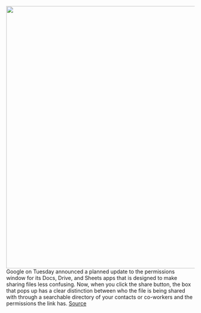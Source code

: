 <img src='https://cdn.vox-cdn.com/thumbor/phGKhi4doz8OwqoDX214cWfs6Mk=/0x0:2040x1360/1200x800/filters:focal(857x517:1183x843)/cdn.vox-cdn.com/uploads/chorus_image/image/66722116/acastro_190318_1777_google_drive_0001.0.jpg' width='700px' /><br/>
Google on Tuesday announced a planned update to the permissions window for its Docs, Drive, and Sheets apps that is designed to make sharing files less confusing. Now, when you click the share button, the box that pops up has a clear distinction between who the file is being shared with through a searchable directory of your contacts or co-workers and the permissions the link has.
<a href='https://www.theverge.com/2020/4/28/21240158/google-docs-share-interface-design-update-sheets-drive-g-suite'> Source <a/>